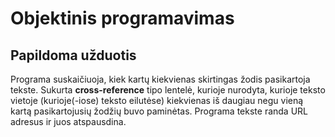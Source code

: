 # Objektinis programavimas

## Papildoma užduotis

Programa suskaičiuoja, kiek kartų kiekvienas skirtingas žodis pasikartoja tekste.
Sukurta **cross-reference** tipo lentelė, kurioje nurodyta, kurioje teksto vietoje (kurioje(-iose) teksto eilutėse) kiekvienas iš daugiau negu vieną kartą pasikartojusių žodžių buvo paminėtas.
Programa tekste randa URL adresus ir juos atspausdina.
